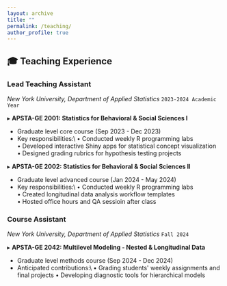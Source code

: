 ```yaml
---
layout: archive
title: ""
permalink: /teaching/
author_profile: true
---
```


## 🎓 Teaching Experience

### **Lead Teaching Assistant**  
*New York University, Department of Applied Statistics*  `2023-2024 Academic Year`

▸ **APSTA-GE 2001: Statistics for Behavioral & Social Sciences I**  
   - Graduate level core course (Sep 2023 - Dec 2023)  
   - Key responsibilities:\\ 
     • Conducted weekly R programming labs  
     • Developed interactive Shiny apps for statistical concept visualization  
     • Designed grading rubrics for hypothesis testing projects

▸ **APSTA-GE 2002: Statistics for Behavioral & Social Sciences II**  
   - Graduate level advanced course (Jan 2024 - May 2024)  
   - Key responsibilities:\\ 
     • Conducted weekly R programming labs  
     • Created longitudinal data analysis workflow templates  
     • Hosted office hours and QA sessioin after class

### **Course Assistant**  
*New York University, Department of Applied Statistics*  `Fall 2024`

▸ **APSTA-GE 2042: Multilevel Modeling - Nested & Longitudinal Data**  
   - Graduate level methods course (Sep 2024 - Dec 2024)  
   - Anticipated contributions:\\ 
     • Grading students' weekly assignments and final projects
     • Developing diagnostic tools for hierarchical models
